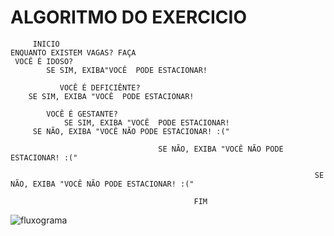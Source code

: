 # ALGORITMO DO EXERCICIO
                       
		 INICIO
	ENQUANTO EXISTEM VAGAS? FAÇA
  	 VOCÊ É IDOSO?
    	    SE SIM, EXIBA"VOCÊ  PODE ESTACIONAR!
	        
          	   VOCÊ É DEFICIÊNTE?
		SE SIM, EXIBA "VOCÊ  PODE ESTACIONAR!

			VOCÊ É GESTANTE?
				SE SIM, EXIBA "VOCÊ  PODE ESTACIONAR!
         SE NÃO, EXIBA "VOCÊ NÃO PODE ESTACIONAR! :("

                                     SE NÃO, EXIBA "VOCÊ NÃO PODE ESTACIONAR! :("

                                                                        SE NÃO, EXIBA "VOCÊ NÃO PODE ESTACIONAR! :("
                                                                          
          									 FIM

![fluxograma](https://user-images.githubusercontent.com/104045633/168196889-6bacf3c4-2589-4abd-b807-f2fb0357a849.png)

